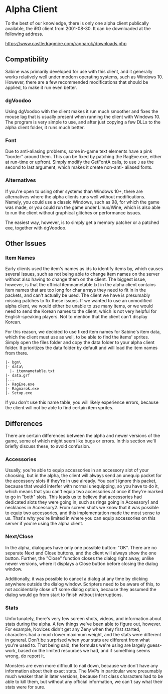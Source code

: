 Alpha Client
=============================================================================

To the best of our knowledge, there is only one alpha client publically
available, the iRO client from 2001-08-30. It can be downloaded at the
following address.

https://www.castledragmire.com/ragnarok/downloads.php

Compatibility
-----------------------------------------------------------------------------

Sabine was primarily developed for use with this client, and it generally
works relatively well under modern operating systems, such as Windows 10.
However, there are a few recommended modifications that should be applied,
to make it run even better.

### dgVoodoo

Using dgVoodoo with the client makes it run much smoother and fixes the
mouse lag that is usually present when running the client with Windows 10.
The program is very simple to use, and after just copying a few DLLs to
the alpha client folder, it runs much better.

### Font

Due to anti-aliasing problems, some in-game text elements have a pink
"border" around them. This can be fixed by patching the RagExe.exe,
either at run-time or upfront. Simply modify the GetFontA calls, to
use `3` as the second to last argument, which makes it create non-anti-
aliased fonts.

### Alternatives

If you're open to using other systems than Windows 10+, there are
alternatives where the alpha clients runs well without modifications.
Namely, you could use a classic Windows, such as 98, for which the
game was made, or you could run the game under Linux/Wine, which is
also able to run the client without graphical glitches or performance
issues.

The easiest way, however, is to simply get a memory patcher or a
patched exe, together with dgVoodoo.

Other Issues
-----------------------------------------------------------------------------

### Item Names

Early clients used the item's names as ids to identify items by, which
causes several issues, such as not being able to change item names on
the server without also having to change them on the client. The biggest
issue, however, is that the official itemnametable.txt in the alpha
client contains item names that are too long for char arrays they need
to fit in in the packets, and can't actually be used. The client we have
is presumably missing patches to fix these issues. If we wanted to use
an unmodified alpha client, we would either be unable to use many items,
or we would need to send the Korean names to the client, which is not
very helpful for English-speaking players. Not to mention that the
client can't display Korean.

For this reason, we decided to use fixed item names for Sabine's item
data, which the client must use as well, to be able to find the items'
sprites. Simply open the files folder and copy the data folder to your
alpha client folder. It prioritizes the data folder by default and
will load the item names from there.

```
|- bgm\
|- data\
  |- itemnametable.txt
|- data.grf
|...
|- RagExe.exe
|- Ragnarok.exe
|- Setup.exe
```

If you don't use this name table, you will likely experience errors,
because the client will not be able to find certain item sprites.

Differences
-----------------------------------------------------------------------------

There are certain differences between the alpha and newer versions of
the game, some of which might seem like bugs or errors. In this section
we'll briefly discuss these, to avoid confusion.

### Accessories

Usually, you're able to equip accessories in an accessory slot of your
choosing, but in the alpha, the client will always send an unequip packet
for the accessory slots if they're in use already. You can't ignore this
packet, because that would interfer with normal unequipping, so you have
to do it, which means that you can't equip two accessories at once if
they're marked to go in "both" slots. This leads us to believe that
accessories had dedicated slots they were going in, such as rings going
in Accessory1 and necklaces in Accessory2. From screen shots we know
that it was possible to equip two accessories, and this implementation
made the most sense to us. That's why you're limited in where you can
equip accessories on this server if you're using the alpha client.

### Next/Close

In the alpha, dialogues have only one possible button: "OK". There are
no separate Next and Close buttons, and the client will always show the
one button. Further, the "Close" function closes the dialog right away,
unlike newer versions, where it displays a Close button before closing
the dialog window.

Additionally, it was possible to cancel a dialog at any time by clicking
anywhere outside the dialog window. Scripters need to be aware of this,
to not accidentally close off some dialog option, because they assumed
the dialog would go from start to finish without interruptions.

### Stats

Unfortunately, there's very few screen shots, videos, and information
about stats during the alpha. A few things we've been able to figure
out, however. For example, Novices didn't get any Zeny when they first
started, characters had a much lower maximum weight, and the stats
were different in general. Don't be surprised when your stats are
different from what you're used to. That being said, the formulas
we're using are largely guess-work, based on the limited resources
we had, and if something seems wrong, do report it.

Monsters are even more difficult to nail down, because we don't have
any information about their exact stats. The MvPs in particular were
presumably much weaker than in later versions, because first class
characters had to be able to kill them, but without any official
information, we can't say what their stats were for sure.
